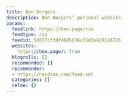 ```yaml
---
title: Ben Borgers
description: Ben Borgers’ personal website.
params:
  feedlink: https://ben.page/rss
  feedtype: rss
  feedid: 5d017cf3df4845836c01d3a419118726
  websites:
    https://ben.page/: true
  blogrolls: []
  recommended: []
  recommender:
  - https://hacdias.com/feed.xml
  categories: []
  relme: {}
---
```

